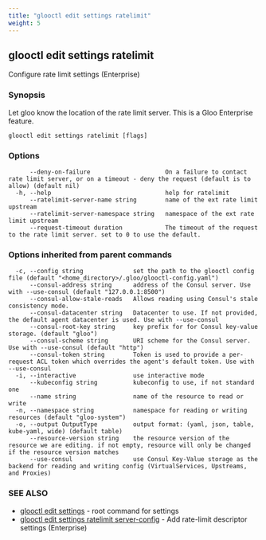 ```yaml
---
title: "glooctl edit settings ratelimit"
weight: 5
---
```

## glooctl edit settings ratelimit

Configure rate limit settings (Enterprise)

### Synopsis

Let gloo know the location of the rate limit server. This is a Gloo Enterprise feature.

```
glooctl edit settings ratelimit [flags]
```

### Options

```
      --deny-on-failure                     On a failure to contact rate limit server, or on a timeout - deny the request (default is to allow) (default nil)
  -h, --help                                help for ratelimit
      --ratelimit-server-name string        name of the ext rate limit upstream
      --ratelimit-server-namespace string   namespace of the ext rate limit upstream
      --request-timeout duration            The timeout of the request to the rate limit server. set to 0 to use the default.
```

### Options inherited from parent commands

```
  -c, --config string              set the path to the glooctl config file (default "<home_directory>/.gloo/glooctl-config.yaml")
      --consul-address string      address of the Consul server. Use with --use-consul (default "127.0.0.1:8500")
      --consul-allow-stale-reads   Allows reading using Consul's stale consistency mode.
      --consul-datacenter string   Datacenter to use. If not provided, the default agent datacenter is used. Use with --use-consul
      --consul-root-key string     key prefix for for Consul key-value storage. (default "gloo")
      --consul-scheme string       URI scheme for the Consul server. Use with --use-consul (default "http")
      --consul-token string        Token is used to provide a per-request ACL token which overrides the agent's default token. Use with --use-consul
  -i, --interactive                use interactive mode
      --kubeconfig string          kubeconfig to use, if not standard one
      --name string                name of the resource to read or write
  -n, --namespace string           namespace for reading or writing resources (default "gloo-system")
  -o, --output OutputType          output format: (yaml, json, table, kube-yaml, wide) (default table)
      --resource-version string    the resource version of the resource we are editing. if not empty, resource will only be changed if the resource version matches
      --use-consul                 use Consul Key-Value storage as the backend for reading and writing config (VirtualServices, Upstreams, and Proxies)
```

### SEE ALSO

* [glooctl edit settings](../glooctl_edit_settings)	 - root command for settings
* [glooctl edit settings ratelimit server-config](../glooctl_edit_settings_ratelimit_server-config)	 - Add rate-limit descriptor settings (Enterprise)

